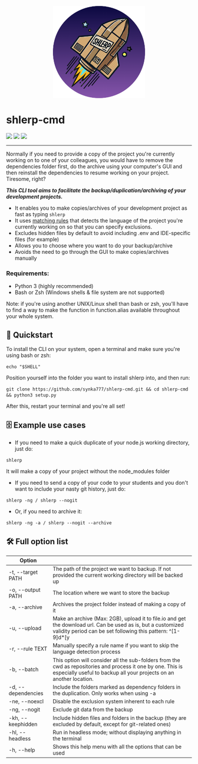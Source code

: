 <div align="center">
  <img src="resources/rocket_shlerp.png" alt="shlerp logo" width="250">
</div>

# shlerp-cmd
[![](https://img.shields.io/static/v1?label=Status&message=Completed&color=lightgreen)](#) [![](https://img.shields.io/static/v1?label=Python&message=v3.9%2B&color=blue)](#) [![](https://img.shields.io/static/v1?label=Click&message=v8.1.7&color=purple)](#)
___

Normally if you need to provide a copy of the project you're currently working on to one of your colleagues, you would have to remove the dependencies folder first, do the archive using your computer's GUI and then reinstall the dependencies to resume working on your project. Tiresome, right?

***This CLI tool aims to facilitate the backup/duplication/archiving of your development projects.***

- It enables you to make copies/archives of your development project as fast as typing `shlerp`
- It uses [matching rules](./docs/rulesystem.md) that detects the language of the project you're currently working on so that you can specify exclusions.
- Excludes hidden files by default to avoid including .env and IDE-specific files (for example)
- Allows you to choose where you want to do your backup/archive
- Avoids the need to go through the GUI to make copies/archives manually

### Requirements:
- Python 3 (highly recommended)
- Bash or Zsh (Windows shells & file system are not supported)
  
Note: if you're using another UNIX/Linux shell than bash or zsh, you'll have to find a way to make the function in function.alias available throughout your whole system.


## 🚀 Quickstart

To install the CLI on your system, open a terminal and make sure you're using bash or zsh:
```
echo "$SHELL"
```
Position yourself into the folder you want to install shlerp into, and then run:
```
git clone https://github.com/synka777/shlerp-cmd.git && cd shlerp-cmd && python3 setup.py
```
After this, restart your terminal and you're all set!


## 🗄 Example use cases

- If you need to make a quick duplicate of your node.js working directory, just do:
```
shlerp
```
It will make a copy of your project without the node_modules folder

- If you need to send a copy of your code to your students and you don't want to include your nasty git history, just do:
```
shlerp -ng / shlerp --nogit
```

- Or, if you need to archive it:
```
shlerp -ng -a / shlerp --nogit --archive
```


## 🛠 Full option list
| Option             |                                                                                                                                                                                     |
|--------------------|-------------------------------------------------------------------------------------------------------------------------------------------------------------------------------------|
| -t, --target PATH    | The path of the project we want to backup.  If not provided the current working directory will be backed up                                                                                                                                          |
| -o, --output PATH  | The location where we want to store the backup                                                                                                                                      |
| -a, --archive      | Archives the project folder instead of making a copy of it                                                                                                                          |
| -u, --upload      | Make an archive (Max: 2GB), upload it to file.io and get the download url. Can be used as is, but a customized validity period can be set following this pattern: ^[1-9]d*[y|Q|M|w|d|h|m|s]$                                                                                                                        |
| -r, --rule TEXT    | Manually specify a rule name if you want to skip the language detection process                                                                                                     |
| -b, --batch        | This option will consider all the sub-folders from the cwd as repositories and process it one by one. This is especially useful to backup all your projects on an another location. |
| -d, --dependencies | Include the folders marked as dependency folders in the duplication. Only works when using -a                                                                                      |
| -ne, --noexcl      | Disable the exclusion system inherent to each rule                                                                                                                                 |
| -ng, --nogit       | Exclude git data from the backup                                                                                                                                                   |
| -kh, --keephidden  | Include hidden files and folders in the backup (they are excluded by default, except for git-related ones)                                                                                                               |
| -hl, --headless  | Run in headless mode; without displaying anything in the terminal                                                                                                               |
| -h, --help  | Shows this help menu with all the options that can be used                                                                                                                |